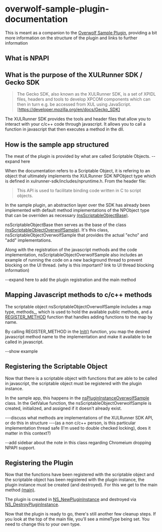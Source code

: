 # overwolf-sample-plugin-documentation
This is meant as a companion to the [Overwolf Sample Plugin](https://github.com/overwolf/overwolf-sample-plugin), providing a bit more information on the structure of the plugin and links to further information

What is NPAPI
-------------


What is the purpose of the XULRunner SDK / Gecko SDK
----------------------------------------------------
>The Gecko SDK, also known as the XULRunner SDK, is a set of XPIDL files, headers and tools to develop XPCOM components which can then in turn e.g. be accessed from XUL using JavaScript. [https://developer.mozilla.org/en/docs/Gecko_SDK]

The XULRunner SDK provides the tools and header files that allow you to interact with your c/c++ code through javascript. It allows you to call a function in javascript that then executes a method in the dll.

How is the sample app structured
--------------------------------
The meat of the plugin is provided by what are called Scriptable Objects. -- expand here

When the documentation refers to a Scriptable Object, it is refering to an object that ultimately implements the XULRunner SDK NPObject type which is defined in xulrunner-sdk/includes/npruntime.h. From the header file:
>This API is used to facilitate binding code written in C to script objects.

In the sample plugin, an abstraction layer over the SDK has already been implemented with default method implementations of the NPObject type that can be overriden as necessary [(nsScriptableObjectBase)](https://github.com/overwolf/overwolf-sample-plugin/blob/master/npOverwolfSamplePlugin/nsScriptableObjectBase.cpp).

nsScriptableObjectBase then serves as the base of the class [(nsScriptableObjectOverwolfSample)](https://github.com/overwolf/overwolf-sample-plugin/blob/master/npOverwolfSamplePlugin/nsPluginInstanceOverwolfSample.cpp). It's this class, nsScriptableObjectOverwolfSample that provides the actual "echo" and "add" implementations.

Along with the registration of the javascript methods and the code implementation, nsScriptableObjectOverwolfSample also includes an example of running the code on a new background thread to prevent blocking on the UI thread. (why is this important? link to UI thread blocking information)

--expand here to add the plugin registration and the main method

Mapping Javascript methods to c/c++ methods
-------------------------------------------
The scriptable object nsScriptableObjectOverwolfSample includes a map type, methods_, which is used to hold the available public methods, and a [REGISTER_METHOD](https://github.com/overwolf/overwolf-sample-plugin/blob/master/npOverwolfSamplePlugin/nsScriptableObjectOverwolfSample.cpp#L8) function that handles adding functions to the map by name.

By calling REGISTER_METHOD in the [Init()](https://github.com/overwolf/overwolf-sample-plugin/blob/master/npOverwolfSamplePlugin/nsScriptableObjectOverwolfSample.cpp#L28) function, you map the desired javascript method name to the implementation and make it available to be called in javascript.

--show example

Registering the Scriptable Object
---------------------------------
Now that there is a scriptable object with functions that are able to be called in javascript, the scriptable object must be registered with the plugin instance.

In the sample app, this happens in the [nsPluginInstanceOverwolfSample](https://github.com/overwolf/overwolf-sample-plugin/blob/master/npOverwolfSamplePlugin/nsPluginInstanceOverwolfSample.cpp) class. In the GetValue function, the nsScriptableObjectOverwolfSample is created, initialized, and assigned if it doesn't already exist. 

---discuss what methods are implementations of the XULRunner SDK API, or do this in structure
---(as a non c/c++ person, is this particular implementation thread safe (I'm used to double checked locking), does it matter in this context?)

--add sidebar about the note in this class regarding Chromeium dropping NPAPI support.

Registering the Plugin
----------------------
Now that the functions have been registered with the scriptable object and the scriptable object has been registered with the plugin instance, the plugin instance must be created (and destroyed). For this we get to the main method [(main)](https://github.com/overwolf/overwolf-sample-plugin/blob/master/npOverwolfSamplePlugin/main.cpp).

The plugin is created in [NS_NewPluginInstance](https://github.com/overwolf/overwolf-sample-plugin/blob/master/npOverwolfSamplePlugin/main.cpp#L79) and destroyed via [NS_DestroyPluginInstance](https://github.com/overwolf/overwolf-sample-plugin/blob/master/npOverwolfSamplePlugin/main.cpp#L92).

Now that the plugin is ready to go, there's still another few cleanup steps. If you look at the top of the main file, you'll see a mimeType being set. You need to change this to your own type.


